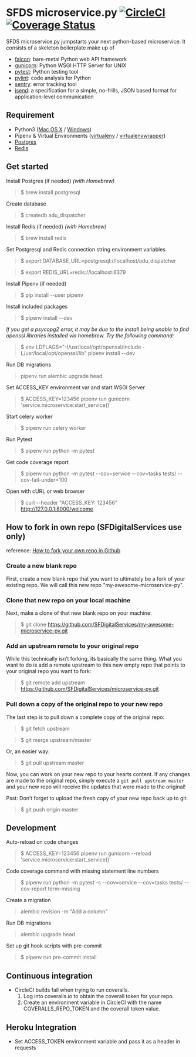 # SFDS microservice.py [![CircleCI](https://badgen.net/circleci/github/SFDigitalServices/adu-dispatcher-microservice-py/master)](https://circleci.com/gh/SFDigitalServices/adu-dispatcher-microservice-py) [![Coverage Status](https://coveralls.io/repos/github/SFDigitalServices/adu-dispatcher-microservice-py/badge.svg?branch=master)](https://coveralls.io/github/SFDigitalServices/adu-dispatcher-microservice-py?branch=master)
SFDS microservice.py jumpstarts your next python-based microservice. It consists of a skeleton boilerplate make up of
* [falcon](https://falconframework.org/): bare-metal Python web API framework 
* [gunicorn](https://gunicorn.org/): Python WSGI HTTP Server for UNIX
* [pytest](https://docs.pytest.org/en/latest/): Python testing tool 
* [pylint](https://www.pylint.org/): code analysis for Python
* [sentry](https://sentry.io/): error tracking tool
* [jsend](https://github.com/omniti-labs/jsend):  a specification for a simple, no-frills, JSON based format for application-level communication

## Requirement
* Python3 
([Mac OS X](https://docs.python-guide.org/starting/install3/osx/) / [Windows](https://www.stuartellis.name/articles/python-development-windows/))
* Pipenv & Virtual Environments ([virtualenv](https://docs.python-guide.org/dev/virtualenvs/#virtualenvironments-ref) / [virtualenvwrapper](https://virtualenvwrapper.readthedocs.io/en/latest/))
* [Postgres](https://www.postgresql.org)
* [Redis](https://redis.io)

## Get started

Install Postgres (if needed)
*(with Homebrew)*
> $ brew install postgresql

Create database
> $ createdb adu_dispatcher

Install Redis (if needed)
*(with Homebrew)*
> $ brew install redis

Set Postgresql and Redis connection string environment variables
> $ export DATABASE\_URL=postgresql://localhost/adu\_dispatcher

> $ export REDIS_URL=redis://localhost:6379

Install Pipenv (if needed)
> $ pip install --user pipenv

Install included packages
> $ pipenv install --dev

*If you get a psycopg2 error, it may be due to the install being unable to find openssl libraries installed via homebrew.  Try the following command:*
> $ env LDFLAGS="-I/usr/local/opt/openssl/include -L/usr/local/opt/openssl/lib" pipenv install --dev

Run DB migrations
> pipenv run alembic upgrade head

Set ACCESS_KEY environment var and start WSGI Server
> $ ACCESS_KEY=123456 pipenv run gunicorn 'service.microservice:start_service()'

Start celery worker
> $ pipenv run celery worker

Run Pytest
> $ pipenv run python -m pytest

Get code coverage report
> $ pipenv run python -m pytest --cov=service --cov=tasks tests/ --cov-fail-under=100

Open with cURL or web browser
> $ curl --header "ACCESS_KEY: 123456" http://127.0.0.1:8000/welcome

## How to fork in own repo (SFDigitalServices use only)
reference: [How to fork your own repo in Github](http://kroltech.com/2014/01/01/quick-tip-how-to-fork-your-own-repo-in-github/)

### Create a new blank repo
First, create a new blank repo that you want to ultimately be a fork of your existing repo. We will call this new repo "my-awesome-microservice-py".

### Clone that new repo on your local machine
Next, make a clone of that new blank repo on your machine:
> $ git clone https://github.com/SFDigitalServices/my-awesome-microservice-py.git

### Add an upstream remote to your original repo
While this technically isn’t forking, its basically the same thing. What you want to do is add a remote upstream to this new empty repo that points to your original repo you want to fork:
> $ git remote add upstream https://github.com/SFDigitalServices/microservice-py.git

### Pull down a copy of the original repo to your new repo
The last step is to pull down a complete copy of the original repo:
> $ git fetch upstream

> $ git merge upstream/master

Or, an easier way:
> $ git pull upstream master

Now, you can work on your new repo to your hearts content. If any changes are made to the original repo, simply execute a `git pull upstream master` and your new repo will receive the updates that were made to the original!

Psst: Don’t forget to upload the fresh copy of your new repo back up to git:

> $ git push origin master

## Development 
Auto-reload on code changes
> $ ACCESS_KEY=123456 pipenv run gunicorn --reload 'service.microservice:start_service()'

Code coverage command with missing statement line numbers  
> $ pipenv run python -m pytest -s --cov=service --cov=tasks tests/ --cov-report term-missing

Create a migration
> alembic revision -m "Add a column"

Run DB migrations
> alembic upgrade head

Set up git hook scripts with pre-commit
> $ pipenv run pre-commit install


## Continuous integration
* CircleCI builds fail when trying to run coveralls.
    1. Log into coveralls.io to obtain the coverall token for your repo.
    2. Create an environment variable in CircleCI with the name COVERALLS_REPO_TOKEN and the coverall token value.

## Heroku Integration
* Set ACCESS_TOKEN environment variable and pass it as a header in requests
